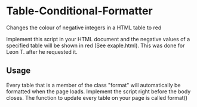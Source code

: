 # Table-Conditional-Formatter
Changes the colour of negative integers in a HTML table to red

Implement this script in your HTML document and the negative values of a specified table will be shown in red (See exaple.html).
This was done for Leon T. after he requested it.

## Usage ##
Every table that is a member of the class "format" will automatically be formatted when the page loads. Implement the script right before the body closes. The function to update every table on your page is called format()
